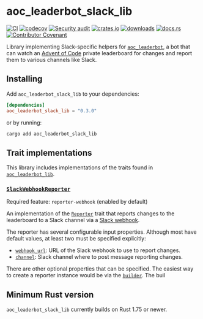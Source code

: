 # aoc_leaderbot_slack_lib

[![CI](https://github.com/clechasseur/aoc_leaderbot/actions/workflows/ci.yml/badge.svg?branch=main&event=push)](https://github.com/clechasseur/aoc_leaderbot/actions/workflows/ci.yml) [![codecov](https://codecov.io/gh/clechasseur/aoc_leaderbot/branch/main/graph/badge.svg?token=qSFdAkbb8U)](https://codecov.io/gh/clechasseur/aoc_leaderbot) [![Security audit](https://github.com/clechasseur/aoc_leaderbot/actions/workflows/audit-check.yml/badge.svg?branch=main)](https://github.com/clechasseur/aoc_leaderbot/actions/workflows/audit-check.yml) [![crates.io](https://img.shields.io/crates/v/aoc_leaderbot_slack_lib.svg)](https://crates.io/crates/aoc_leaderbot_slack_lib) [![downloads](https://img.shields.io/crates/d/aoc_leaderbot_slack_lib.svg)](https://crates.io/crates/aoc_leaderbot_slack_lib) [![docs.rs](https://img.shields.io/badge/docs-latest-blue.svg)](https://docs.rs/aoc_leaderbot_slack_lib) [![Contributor Covenant](https://img.shields.io/badge/Contributor%20Covenant-2.1-4baaaa.svg)](../CODE_OF_CONDUCT.md)

Library implementing Slack-specific helpers for [`aoc_leaderbot`](https://github.com/clechasseur/aoc_leaderbot), a bot that can watch an [Advent of Code](https://adventofcode.com/) private leaderboard for changes and report them to various channels like Slack.

## Installing

Add `aoc_leaderbot_slack_lib` to your dependencies:

```toml
[dependencies]
aoc_leaderbot_slack_lib = "0.3.0"
```

or by running:

```bash
cargo add aoc_leaderbot_slack_lib
```

## Trait implementations

This library includes implementations of the traits found in [`aoc_leaderbot_lib`](https://crates.io/crates/aoc_leaderbot_lib).

### [`SlackWebhookReporter`](https://docs.rs/aoc_leaderbot_slack_lib/latest/aoc_leaderbot_slack_lib/leaderbot/reporter/slack/webhook/struct.SlackWebhookReporter.html)

Required feature: `reporter-webhook` (enabled by default)

An implementation of the [`Reporter`](https://docs.rs/aoc_leaderbot_lib/latest/aoc_leaderbot_lib/leaderbot/trait.Reporter.html) trait that reports changes to the leaderboard to a Slack channel via a [Slack webhook](https://api.slack.com/messaging/webhooks).

The reporter has several configurable input properties.
Although most have default values, at least two must be specified explicitly:

* [`webhook_url`](https://docs.rs/aoc_leaderbot_slack_lib/latest/aoc_leaderbot_slack_lib/leaderbot/reporter/slack/webhook/struct.SlackWebhookReporterBuilder.html#method.webhook_url): URL of the Slack webhook to use to report changes.
* [`channel`](https://docs.rs/aoc_leaderbot_slack_lib/latest/aoc_leaderbot_slack_lib/leaderbot/reporter/slack/webhook/struct.SlackWebhookReporterBuilder.html#method.channel): Slack channel where to post message reporting changes.

There are other optional properties that can be specified.
The easiest way to create a reporter instance would be via the [`builder`](https://docs.rs/aoc_leaderbot_slack_lib/latest/aoc_leaderbot_slack_lib/leaderbot/reporter/slack/webhook/struct.SlackWebhookReporterBuilder.html).
The buil

## Minimum Rust version

`aoc_leaderbot_slack_lib` currently builds on Rust 1.75 or newer.
